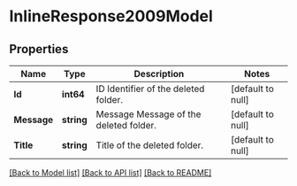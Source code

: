 # InlineResponse2009Model

## Properties
Name | Type | Description | Notes
------------ | ------------- | ------------- | -------------
**Id** | **int64** | ID Identifier of the deleted folder. | [default to null]
**Message** | **string** | Message Message of the deleted folder. | [default to null]
**Title** | **string** | Title of the deleted folder. | [default to null]

[[Back to Model list]](../README.md#documentation-for-models) [[Back to API list]](../README.md#documentation-for-api-endpoints) [[Back to README]](../README.md)


